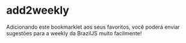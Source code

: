 # add2weekly

Adicionando este bookmarklet aos seus favoritos, você poderá enviar sugestões
para a weekly da BrazilJS muito facilmente!



